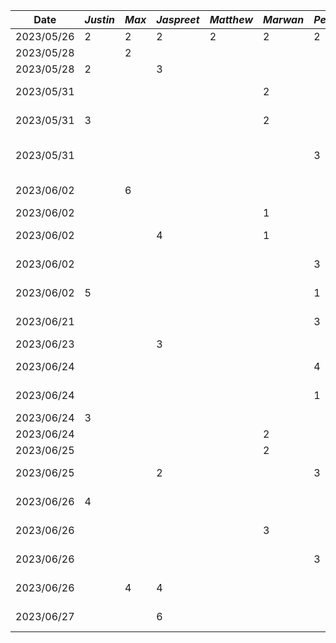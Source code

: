 | Date       | *Justin* | *Max* | *Jaspreet* | *Matthew* | *Marwan* | *Peter* | Task                 |
| ---------- | -------- | ----- | ---------- | --------- | -------- | ------- | -------------------- |
| 2023/05/26 |      2   |   2   |      2     |    2      |    2     | 2       | Meeting for proposal |
| 2023/05/28 |          |   2   |            |           |          |         | Making Figma Mockups |
| 2023/05/28 |    2     |       |      3     |           |          |         | Writing deliverable 1 |
| 2023/05/31 |          |       |            |           |     2    |         | Functional properties + user scenerios |
| 2023/05/31 |    3     |       |            |           |     2    |         | non-Functional properties|
| 2023/05/31 |          |       |            |           |         |    3     | Sequential diagram/justification/why mobile  |
| 2023/06/02 |          |   6   |            |           |          |         | Making New Figma Mockups |
| 2023/06/02 |          |       |            |           |     1    |         | Update user scenerios |
| 2023/06/02 |          |       |      4     |           |     1    |         | Setup and create base android project |
| 2023/06/02 |          |       |            |           |         |    3     | Finalize and submit deliverable 1 |
| 2023/06/02 |    5     |       |            |           |         |    1     | Write, Finalize and submit deliverable 2 |
| 2023/06/21 |          |       |            |           |          | 3       | Clean up repo and User Activity        |
| 2023/06/23 |          |       |     3      |           |          |        | Create event activity      |
| 2023/06/24 |          |       |            |           |          | 4       | User Activity groups fragments         |
| 2023/06/24 |          |       |            |           |          | 1       | User Activity profile fragments         |
| 2023/06/24 |     3    |       |            |           |          |        | Time-picker fragment         |
| 2023/06/24 |          |       |            |           |    2      |        | Decision fragment #1        |
| 2023/06/25 |          |       |            |           |    2      |        | Decision fragment #2        |
| 2023/06/25 |          |       |     2      |           |          |    3    | Meeting and merging code        |
| 2023/06/26 |     4    |       |            |           |          |        | Meeting + Completing code for demo         |
| 2023/06/26 |          |       |            |           |    3     |        | Meeting + Completing code for demo         |
| 2023/06/26 |          |       |            |           |          | 3       | Update pager and code clean up        |
| 2023/06/26 |          |   4   |     4      |           |          |        | Meeting + Completing code for demo         |
| 2023/06/27 |          |       |     6      |           |          |        | Full group events activity UI code      |



